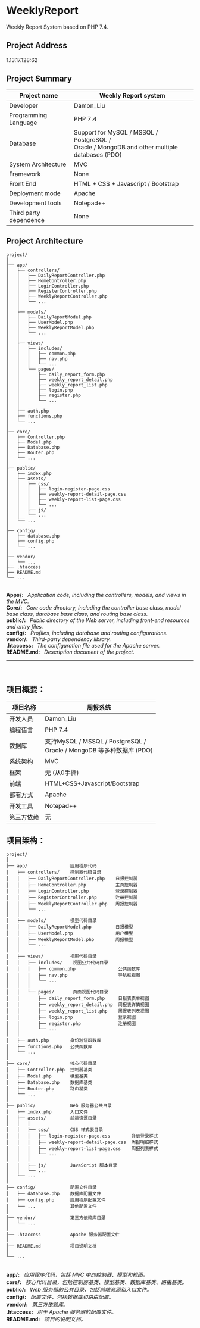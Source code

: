 # WeeklyReport
Weekly Report System based on PHP 7.4.

## Project Address
1.13.17.128:62

## Project Summary
| Project name | Weekly Report system |
| -------- | ------- |
| Developer | Damon_Liu |
| Programming Language | PHP 7.4 |
| Database | Support for MySQL / MSSQL / PostgreSQL / <br> Oracle / MongoDB and other multiple databases (PDO) |
| System Architecture | MVC |
| Framework | None
| Front End | HTML + CSS + Javascript / Bootstrap |
| Deployment mode | Apache |
| Development tools | Notepad++ |
| Third party dependence | None |

## Project Architecture
```
project/
│            
├── app/                
│   ├── controllers/    
│   │   ├── DailyReportController.php    
│   │   ├── HomeController.php           
│   │   ├── LoginController.php          
│   │   ├── RegisterController.php       
│   │   ├── WeeklyReportController.php   
│   │   └── ...                          
│   │
│   ├── models/         
│   │   ├── DailyReportModel.php         
│   │   ├── UserModel.php                
│   │   ├── WeeklyReportModel.php        
│   │   └── ...                          
│   │
│   ├── views/          
│   │   ├── includes/    
│   │   │   ├── common.php                
│   │   │   ├── nav.php                   
│   │   │   └── ... 
│   │   └── pages/       
│   │       ├── daily_report_form.php     
│   │       ├── weekly_report_detail.php  
│   │       ├── weekly_report_list.php    
│   │       ├── login.php                 
│   │       ├── register.php              
│   │       └── ...                       
│   │
│   ├── auth.php        
│   ├── functions.php   
│   └── ...             
│
├── core/               
│   ├── Controller.php  
│   ├── Model.php       
│   ├── Database.php    
│   ├── Router.php      
│   └── ...             
│
├── public/             
│   ├── index.php       
│   ├── assets/         
│   │   ├── css/        
│   │   │   ├── login-register-page.css        
│   │   │   ├── weekly-report-detail-page.css  
│   │   │   ├── weekly-report-list-page.css    
│   │   │   └── ...
│   │   ├── js/         
│   │   └── ...
│   └── ...    
│
├── config/             
│   ├── database.php    
│   ├── config.php      
│   └── ...     
│
├── vendor/           
│   └── ...
├── .htaccess 
├── README.md
└── ... 

```
<br>
<b>Apps/: </b> &nbsp;&nbsp;<i>Application code, including the controllers, models, and views in the MVC.</i><br>
<b>Core/: </b> &nbsp;&nbsp;<i>Core code directory, including the controller base class, model base class, database base class, and routing base class.</i><br>
<b>public/: </b> &nbsp;&nbsp;<i>Public directory of the Web server, including front-end resources and entry files.</i><br>
<b>config/: </b> &nbsp;&nbsp;<i>Profiles, including database and routing configurations.</i><br>
<b>vendor/: </b> &nbsp;&nbsp;<i>Third-party dependency library.</i><br>
<b>.htaccess: </b> &nbsp;&nbsp;<i>The configuration file used for the Apache server.</i><br>
<b>README.md: </b> &nbsp;&nbsp;<i>Description document of the project.</i>

<br>
<hr>
<br>

## 项目概要：
| 项目名称 | 周报系统 |
| -------- | ------- |
| 开发人员 | Damon_Liu |
| 编程语言 | PHP 7.4 |
| 数据库   | 支持MySQL / MSSQL / PostgreSQL / <br> Oracle / MongoDB 等多种数据库 (PDO) |
| 系统架构 | MVC |
| 框架     | 无 (从0手撕) |
| 前端     | HTML+CSS+Javascript/Bootstrap |
| 部署方式 | Apache |
| 开发工具 | Notepad++ |
| 第三方依赖 | 无 |

## 项目架构：　
```
project/ 
│            
├── app/                应用程序代码
│   ├── controllers/    控制器代码目录
│   │   ├── DailyReportController.php    日报控制器
│   │   ├── HomeController.php           主页控制器
│   │   ├── LoginController.php          登录控制器
│   │   ├── RegisterController.php       注册控制器
│   │   ├── WeeklyReportController.php   周报控制器
│   │   └── ...                          
│   │
│   ├── models/         模型代码目录
│   │   ├── DailyReportModel.php         日报模型
│   │   ├── UserModel.php                用户模型
│   │   ├── WeeklyReportModel.php        周报模型
│   │   └── ...                          
│   │
│   ├── views/          视图代码目录
│   │   ├── includes/    视图公共代码目录
│   │   │   ├── common.php                公共函数库
│   │   │   ├── nav.php                   导航栏视图
│   │   │   └── ...                       
│   │	│
│   │   └── pages/       页面视图代码目录
│   │       ├── daily_report_form.php     日报表表单视图
│   │       ├── weekly_report_detail.php  周报表详情视图
│   │       ├── weekly_report_list.php    周报表列表视图
│   │       ├── login.php                 登录视图
│   │       ├── register.php              注册视图
│   │       └── ...                       
│   │
│   ├── auth.php        身份验证函数库
│   ├── functions.php   公共函数库
│   └── ...             
│
├── core/               核心代码目录
│   ├── Controller.php  控制器基类
│   ├── Model.php       模型基类
│   ├── Database.php    数据库基类
│   ├── Router.php      路由基类
│   └── ...             
│
├── public/             Web 服务器公共目录
│   ├── index.php       入口文件
│   ├── assets/         前端资源目录
│   │   │
│   │   ├── css/        CSS 样式表目录
│   │   │   ├── login-register-page.css        注册登录样式
│   │   │   ├── weekly-report-detail-page.css  周报明细样式
│   │   │   ├── weekly-report-list-page.css    周报列表样式
│   │   │   └── ...
│   │   │
│   │   ├── js/         JavaScript 脚本目录
│   │   └── ...
│   └── ...             
│
├── config/             配置文件目录
│   ├── database.php    数据库配置文件
│   ├── config.php      应用程序配置文件
│   └── ...             其他配置文件
│
├── vendor/             第三方依赖库目录
│   └── ...             
│
├── .htaccess           Apache 服务器配置文件
│
├── README.md           项目说明文档
│
└── ...                 
```
<br>
<b>app/: </b> &nbsp;&nbsp;<i>应用程序代码，包括 MVC 中的控制器、模型和视图。</i><br>
<b>core/: </b> &nbsp;&nbsp;<i>核心代码目录，包括控制器基类、模型基类、数据库基类、路由基类。</i><br>
<b>public/: </b> &nbsp;&nbsp;<i>Web 服务器的公共目录，包括前端资源和入口文件。</i><br>
<b>config/: </b> &nbsp;&nbsp;<i>配置文件，包括数据库和路由配置。</i><br>
<b>vendor/: </b> &nbsp;&nbsp;<i>第三方依赖库。</i><br>
<b>.htaccess: </b> &nbsp;&nbsp;<i>用于 Apache 服务器的配置文件。</i><br>
<b>README.md: </b> &nbsp;&nbsp;<i>项目的说明文档。</i><br>
